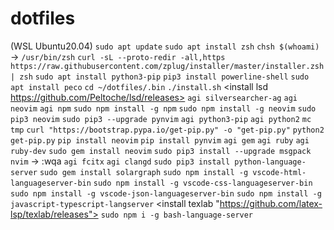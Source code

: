 # dotfiles
(WSL Ubuntu20.04)
`sudo apt update`
`sudo apt install zsh`
`chsh $(whoami)` -> `/usr/bin/zsh`
<Reboot>
`curl -sL --proto-redir -all,https https://raw.githubusercontent.com/zplug/installer/master/installer.zsh| zsh`
`sudo apt install python3-pip`
`pip3 install powerline-shell`
`sudo apt install peco`
`cd ~/dotfiles/.bin`
`./install.sh`
<install lsd https://github.com/Peltoche/lsd/releases>
`agi silversearcher-ag`
`agi neovim`
`agi npm`
`sudo npm install -g npm`
`sudo npm install -g neovim`
`sudo pip3 neovim`
`sudo pip3 --upgrade pynvim`
`agi python3-pip`
`agi python2`
`mc tmp`
`curl "https://bootstrap.pypa.io/get-pip.py" -o "get-pip.py"`
`python2 get-pip.py`
`pip install neovim`
`pip install pynvim`
`agi gem`
`agi ruby`
`agi ruby-dev`
`sudo gem install neovim`
`sudo pip3 install --upgrade msgpack`
`nvim` -> :wqa
`agi fcitx`
`agi clangd`
`sudo pip3 install python-language-server`
`sudo gem install solargraph`
`sudo npm install -g vscode-html-languageserver-bin`
`sudo npm install -g vscode-css-languageserver-bin`
`sudo npm install -g vscode-json-languageserver-bin`
`sudo npm install -g javascript-typescript-langserver`
<install texlab "https://github.com/latex-lsp/texlab/releases">
`sudo npm i -g bash-language-server`
